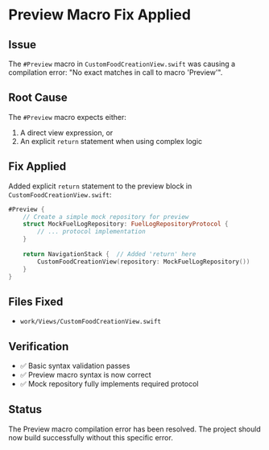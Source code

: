 # Preview Macro Fix Applied

## Issue
The `#Preview` macro in `CustomFoodCreationView.swift` was causing a compilation error: "No exact matches in call to macro 'Preview'".

## Root Cause
The `#Preview` macro expects either:
1. A direct view expression, or
2. An explicit `return` statement when using complex logic

## Fix Applied
Added explicit `return` statement to the preview block in `CustomFoodCreationView.swift`:

```swift
#Preview {
    // Create a simple mock repository for preview
    struct MockFuelLogRepository: FuelLogRepositoryProtocol {
        // ... protocol implementation
    }
    
    return NavigationStack {  // Added 'return' here
        CustomFoodCreationView(repository: MockFuelLogRepository())
    }
}
```

## Files Fixed
- `work/Views/CustomFoodCreationView.swift`

## Verification
- ✅ Basic syntax validation passes
- ✅ Preview macro syntax is now correct
- ✅ Mock repository fully implements required protocol

## Status
The Preview macro compilation error has been resolved. The project should now build successfully without this specific error.